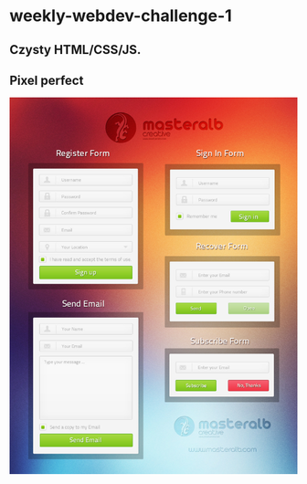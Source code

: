 # weekly-webdev-challenge-1

 ## Czysty HTML/CSS/JS.
 ## Pixel perfect
 
![source jpg](/source/1.jpg)
